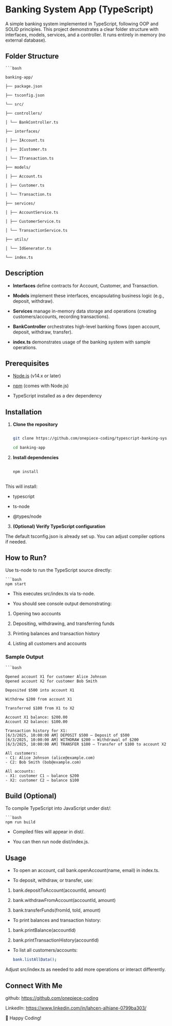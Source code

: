 # Banking System App (TypeScript)

A simple banking system implemented in TypeScript, following OOP and SOLID principles. This project demonstrates a clear folder structure with interfaces, models, services, and a controller. It runs entirely in memory (no external database).

## Folder Structure

    ```bash
    
    banking-app/
    
    ├── package.json
    
    ├── tsconfig.json
    
    └── src/
    
    ├── controllers/
    
    │ └── BankController.ts
    
    ├── interfaces/
    
    │ ├── IAccount.ts
    
    │ ├── ICustomer.ts
    
    │ └── ITransaction.ts
    
    ├── models/
    
    │ ├── Account.ts
    
    │ ├── Customer.ts
    
    │ └── Transaction.ts
    
    ├── services/
    
    │ ├── AccountService.ts
    
    │ ├── CustomerService.ts
    
    │ └── TransactionService.ts
    
    ├── utils/
    
    │ └── IdGenerator.ts
    
    └── index.ts

## Description

- **Interfaces** define contracts for Account, Customer, and Transaction.
  
- **Models** implement these interfaces, encapsulating business logic (e.g., deposit, withdraw).
  
- **Services** manage in-memory data storage and operations (creating customers/accounts, recording transactions).
  
- **BankController** orchestrates high-level banking flows (open account, deposit, withdraw, transfer).
  
- **index.ts** demonstrates usage of the banking system with sample operations.

## Prerequisites

- [Node.js](https://nodejs.org/) (v14.x or later)
  
- [npm](https://www.npmjs.com/) (comes with Node.js)
  
- TypeScript installed as a dev dependency

## Installation

1. **Clone the repository**
   
   ```bash
   
   git clone https://github.com/onepiece-coding/typescript-banking-system.git
   
   cd banking-app
   
2. **Install dependencies**

   ```bash
    
   npm install
 
This will install:

- typescript

- ts-node

- @types/node

3. **(Optional) Verify TypeScript configuration**

The default tsconfig.json is already set up. You can adjust compiler options if needed.

## How to Run?

Use ts-node to run the TypeScript source directly:

    ```bash
    npm start

- This executes src/index.ts via ts-node.

- You should see console output demonstrating:

1. Opening two accounts

2. Depositing, withdrawing, and transferring funds

3. Printing balances and transaction history

4. Listing all customers and accounts

### Sample Output

    ```bash
    
    Opened account X1 for customer Alice Johnson
    Opened account X2 for customer Bob Smith
    
    Deposited $500 into account X1
    
    Withdrew $200 from account X1
    
    Transferred $100 from X1 to X2
    
    Account X1 balance: $200.00
    Account X2 balance: $100.00
    
    Transaction history for X1:
    [6/3/2025, 10:00:00 AM] DEPOSIT $500 — Deposit of $500
    [6/3/2025, 10:00:00 AM] WITHDRAW $200 — Withdrawal of $200
    [6/3/2025, 10:00:00 AM] TRANSFER $100 — Transfer of $100 to account X2
    
    All customers:
    - C1: Alice Johnson (alice@example.com)
    - C2: Bob Smith (bob@example.com)
    
    All accounts:
    - X1: customer C1 — balance $200
    - X2: customer C2 — balance $100
  
## Build (Optional)

To compile TypeScript into JavaScript under dist/:

    ```bash
    npm run build
    
- Compiled files will appear in dist/.

- You can then run node dist/index.js.

## Usage

- To open an account, call bank.openAccount(name, email) in index.ts.

- To deposit, withdraw, or transfer, use:

1. bank.depositToAccount(accountId, amount)

2. bank.withdrawFromAccount(accountId, amount)

3. bank.transferFunds(fromId, toId, amount)

- To print balances and transaction history:

1. bank.printBalance(accountId)

2. bank.printTransactionHistory(accountId)

- To list all customers/accounts:

   ```bash
   bank.listAllData();
   
Adjust src/index.ts as needed to add more operations or interact differently.

## Connect With Me

github: https://github.com/onepiece-coding

LinkedIn: https://www.linkedin.com/in/lahcen-alhiane-0799ba303/

🚀 Happy Coding!
